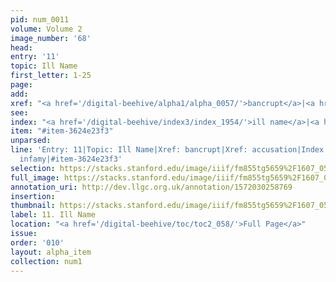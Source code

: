 ```yaml
---
pid: num_0011
volume: Volume 2
image_number: '68'
head: 
entry: '11'
topic: Ill Name
first_letter: 1-25
page: 
add: 
xref: "<a href='/digital-beehive/alpha1/alpha_0057/'>bancrupt</a>|<a href='/digital-beehive/alpha1/alpha_0005/'>accusation</a>"
see: 
index: "<a href='/digital-beehive/index3/index_1954/'>ill name</a>|<a href='/digital-beehive/index3/index_2028/'>infamy</a>"
item: "#item-3624e23f3"
unparsed: 
line: 'Entry: 11|Topic: Ill Name|Xref: bancrupt|Xref: accusation|Index: ill name|Index:
  infamy|#item-3624e23f3'
selection: https://stacks.stanford.edu/image/iiif/fm855tg5659%2F1607_0535/818,4447,2912,375/full/0/default.jpg
full_image: https://stacks.stanford.edu/image/iiif/fm855tg5659%2F1607_0535/full/full/0/default.jpg
annotation_uri: http://dev.llgc.org.uk/annotation/1572030258769
insertion: 
thumbnail: https://stacks.stanford.edu/image/iiif/fm855tg5659%2F1607_0535/818,4447,600,180/250,/0/default.jpg
label: 11. Ill Name
location: "<a href='/digital-beehive/toc/toc2_058/'>Full Page</a>"
issue: 
order: '010'
layout: alpha_item
collection: num1
---
```

